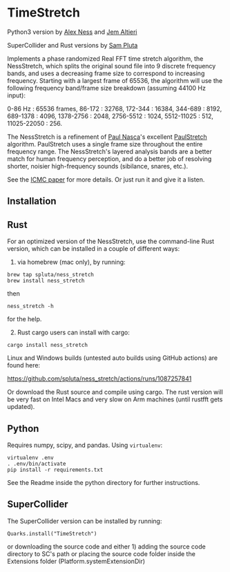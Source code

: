 # TimeStretch

Python3 version by [Alex Ness](alexness.bandcamp.com) and [Jem Altieri](https://www.jem.space/)

SuperCollider and Rust versions by [Sam Pluta](sampluta.com)

Implements a phase randomized Real FFT time stretch algorithm, the NessStretch, which splits the original sound file into 9 discrete frequency bands, and uses a decreasing frame size to correspond to increasing frequency. Starting with a largest frame of 65536, the algorithm will use the following frequency band/frame size breakdown (assuming 44100 Hz input):

0-86 Hz : 65536 frames,
86-172 : 32768,
172-344 : 16384,
344-689 : 8192,
689-1378 : 4096,
1378-2756 : 2048,
2756-5512 : 1024,
5512-11025 : 512,
11025-22050 : 256.

The NessStretch is a refinement of [Paul Nasca](http://www.paulnasca.com/)'s excellent [PaulStretch](http://hypermammut.sourceforge.net/paulstretch/) algorithm.  PaulStretch uses a single frame size throughout the entire frequency range.  The NessStretch's layered analysis bands are a better match for human frequency perception, and do a better job of resolving shorter, noisier high-frequency sounds (sibilance, snares, etc.).

See the [ICMC paper](https://github.com/spluta/TimeStretch/blob/main/NessStretchICMC_Final.pdf) for more details. Or just run it and give it a listen.

## Installation

## Rust

For an optimized version of the NessStretch, use the command-line Rust version, which can be installed in a couple of different ways:

1) via homebrew (mac only), by running:

```
brew tap spluta/ness_stretch
brew install ness_stretch
```
then
```
ness_stretch -h
```
for the help.

2) Rust cargo users can install with cargo:

```
cargo install ness_stretch
```

Linux and Windows builds (untested auto builds using GitHub actions) are found here:

https://github.com/spluta/ness_stretch/actions/runs/1087257841

Or download the Rust source and compile using cargo. The rust version will be very fast on Intel Macs and very slow on Arm machines (until rustfft gets updated).

## Python

Requires numpy, scipy, and pandas. Using `virtualenv`:

```
virtualenv .env
. .env/bin/activate
pip install -r requirements.txt
```

See the Readme inside the python directory for further instructions.

## SuperCollider

The SuperCollider version can be installed by running:

```
Quarks.install("TimeStretch")
```
or downloading the source code and either 1) adding the source code directory to SC's path or placing the source code folder inside the Extensions folder (Platform.systemExtensionDir)
